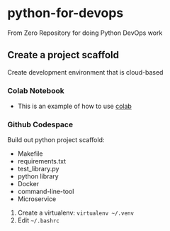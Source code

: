 # python-for-devops
From Zero Repository for doing  Python DevOps work

## Create a project scaffold
Create development environment that is cloud-based
### Colab Notebook
* This is an example of how to use [colab](https://github.com/chavitdew/python-for-devops-mar2025/blob/85f690f30ee857d321e33d7cb20a3a920145fc4f/getting_started_python.ipynb)
### Github Codespace
Build out python project scaffold:
* Makefile
* requirements.txt
* test_library.py
* python library
* Docker
* command-line-tool
* Microservice 
1. Create a virtualenv: `virtualenv ~/.venv`
2. Edit `~/.bashrc`